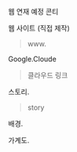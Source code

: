웹 연재 예정 콘티

웹 사이트 (직접 제작)
> www.

Google.Cloude
> 클라우드 링크

스토리.
> story
   
   
   
배경.
> 
   
   
   
가계도.


